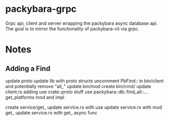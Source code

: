 # packybara-grpc

Grpc api, client and server wrapping the packybara async database api. The goal is to mirror the functionality of packybara-cli via grpc. 

# Notes

## Adding a Find 
update proto
update lib with proto structs
uncomment PbFind::<name> in bin/client and potentially remove "all_"
update bin/mod
create bin/cmd/<name>
update client.rs adding 
    use crate::proto stuff
    use packybara::db::find_all::...
    get_platforms mod and impl

create service/get_<name>
update service.rs with use 
update service.rs with mod get_<nam3>
update service.rs with get_<anme> async func